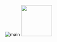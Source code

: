 ###

![main](https://github.com/user-attachments/assets/d40cb251-ff67-4e5b-b1bc-2ada966de564)
<img src="https://github.com/user-attachments/assets/2d42e734-e70f-4b6f-ae18-726daa996232" width="100px">
